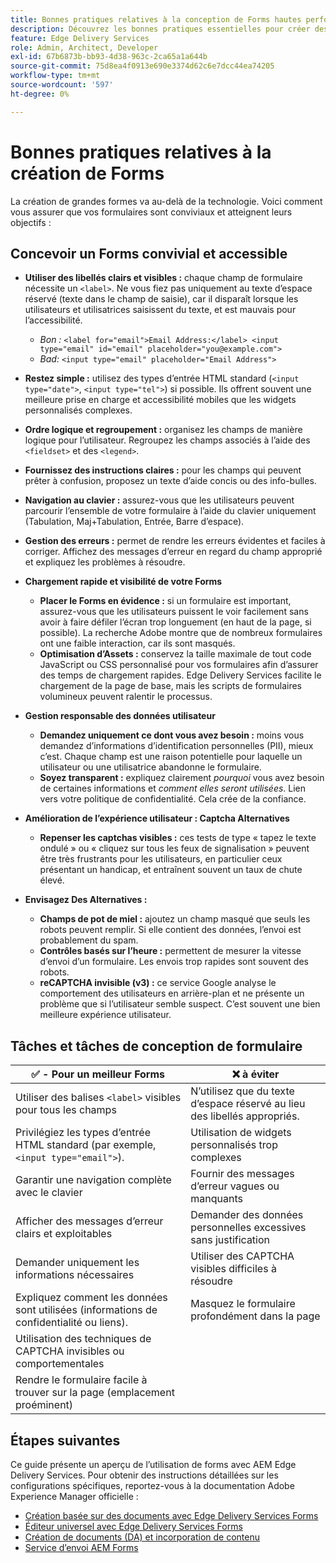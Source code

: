 ```yaml
---
title: Bonnes pratiques relatives à la conception de Forms hautes performances
description: Découvrez les bonnes pratiques essentielles pour créer des formulaires conviviaux, accessibles et hautement performants à l’aide d’AEM Forms. Améliorez la qualité des données, l’expérience utilisateur et les taux de réussite des envois.
feature: Edge Delivery Services
role: Admin, Architect, Developer
exl-id: 67b6873b-bb93-4d38-963c-2ca65a1a644b
source-git-commit: 75d8ea4f0913e690e3374d62c6e7dcc44ea74205
workflow-type: tm+mt
source-wordcount: '597'
ht-degree: 0%

---
```


# Bonnes pratiques relatives à la création de Forms

La création de grandes formes va au-delà de la technologie. Voici comment vous assurer que vos formulaires sont conviviaux et atteignent leurs objectifs :

## Concevoir un Forms convivial et accessible

* **Utiliser des libellés clairs et visibles :** chaque champ de formulaire nécessite un `<label>`. Ne vous fiez pas uniquement au texte d’espace réservé (texte dans le champ de saisie), car il disparaît lorsque les utilisateurs et utilisatrices saisissent du texte, et est mauvais pour l’accessibilité.
   * *Bon :* `<label for="email">Email Address:</label> <input type="email" id="email" placeholder="you@example.com">`
   * *Bad:* `<input type="email" placeholder="Email Address">`
* **Restez simple :** utilisez des types d’entrée HTML standard (`<input type="date">`, `<input type="tel">`) si possible. Ils offrent souvent une meilleure prise en charge et accessibilité mobiles que les widgets personnalisés complexes.
* **Ordre logique et regroupement :** organisez les champs de manière logique pour l’utilisateur. Regroupez les champs associés à l’aide des `<fieldset>` et des `<legend>`.
* **Fournissez des instructions claires :** pour les champs qui peuvent prêter à confusion, proposez un texte d’aide concis ou des info-bulles.
* **Navigation au clavier :** assurez-vous que les utilisateurs peuvent parcourir l’ensemble de votre formulaire à l’aide du clavier uniquement (Tabulation, Maj+Tabulation, Entrée, Barre d’espace).
* **Gestion des erreurs :** permet de rendre les erreurs évidentes et faciles à corriger. Affichez des messages d’erreur en regard du champ approprié et expliquez les problèmes à résoudre.

* **Chargement rapide et visibilité de votre Forms**

   * **Placer le Forms en évidence :** si un formulaire est important, assurez-vous que les utilisateurs puissent le voir facilement sans avoir à faire défiler l’écran trop longuement (en haut de la page, si possible). La recherche Adobe montre que de nombreux formulaires ont une faible interaction, car ils sont masqués.
   * **Optimisation d’Assets :** conservez la taille maximale de tout code JavaScript ou CSS personnalisé pour vos formulaires afin d’assurer des temps de chargement rapides. Edge Delivery Services facilite le chargement de la page de base, mais les scripts de formulaires volumineux peuvent ralentir le processus.

* **Gestion responsable des données utilisateur**
   * **Demandez uniquement ce dont vous avez besoin :** moins vous demandez d’informations d’identification personnelles (PII), mieux c’est. Chaque champ est une raison potentielle pour laquelle un utilisateur ou une utilisatrice abandonne le formulaire.
   * **Soyez transparent :** expliquez clairement *pourquoi* vous avez besoin de certaines informations et *comment elles seront utilisées*. Lien vers votre politique de confidentialité. Cela crée de la confiance.

* **Amélioration de l’expérience utilisateur : Captcha Alternatives**

   * **Repenser les captchas visibles :** ces tests de type « tapez le texte ondulé » ou « cliquez sur tous les feux de signalisation » peuvent être très frustrants pour les utilisateurs, en particulier ceux présentant un handicap, et entraînent souvent un taux de chute élevé.

* **Envisagez Des Alternatives :**
   * **Champs de pot de miel :** ajoutez un champ masqué que seuls les robots peuvent remplir. Si elle contient des données, l’envoi est probablement du spam.
   * **Contrôles basés sur l’heure :** permettent de mesurer la vitesse d’envoi d’un formulaire. Les envois trop rapides sont souvent des robots.
   * **reCAPTCHA invisible (v3) :** ce service Google analyse le comportement des utilisateurs en arrière-plan et ne présente un problème que si l’utilisateur semble suspect. C’est souvent une bien meilleure expérience utilisateur.

## Tâches et tâches de conception de formulaire

| ✅ - Pour un meilleur Forms | ❌ à éviter |
|----------------------------------------------------------------------|------------------------------------------------------------------|
| Utiliser des balises `<label>` visibles pour tous les champs | N’utilisez que du texte d’espace réservé au lieu des libellés appropriés. |
| Privilégiez les types d’entrée HTML standard (par exemple, `<input type="email">`). | Utilisation de widgets personnalisés trop complexes |
| Garantir une navigation complète avec le clavier | Fournir des messages d’erreur vagues ou manquants |
| Afficher des messages d’erreur clairs et exploitables | Demander des données personnelles excessives sans justification |
| Demander uniquement les informations nécessaires | Utiliser des CAPTCHA visibles difficiles à résoudre |
| Expliquez comment les données sont utilisées (informations de confidentialité ou liens). | Masquez le formulaire profondément dans la page |
| Utilisation des techniques de CAPTCHA invisibles ou comportementales |                                                                  |
| Rendre le formulaire facile à trouver sur la page (emplacement proéminent) |                                                                  |


## Étapes suivantes

Ce guide présente un aperçu de l’utilisation de forms avec AEM Edge Delivery Services. Pour obtenir des instructions détaillées sur les configurations spécifiques, reportez-vous à la documentation Adobe Experience Manager officielle :

* [Création basée sur des documents avec Edge Delivery Services Forms](/help/edge/docs/forms/tutorial.md)
* [Éditeur universel avec Edge Delivery Services Forms](/help/edge/docs/forms/universal-editor/overview-universal-editor-for-edge-delivery-services-for-forms.md)
* [Création de documents (DA) et incorporation de contenu](https://www.aem.live/developer/da-tutorial)
* [Service d’envoi AEM Forms](/help/edge/docs/forms/configure-submission-action-for-eds-forms.md)
